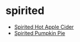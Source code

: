 # spirited

 * [Spirited Hot Apple Cider](../index/s/spirited-hot-apple-cider-200791.json)
 * [Spirited Pumpkin Pie](../index/s/spirited-pumpkin-pie-2760.json)
